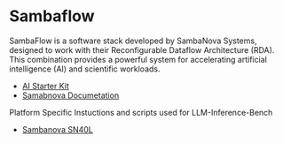 # Sambaflow 

SambaFlow is a software stack developed by SambaNova Systems, designed to work with their Reconfigurable Dataflow Architecture (RDA). This combination provides a powerful system for accelerating artificial intelligence (AI) and scientific workloads. 

* [AI Starter Kit](https://github.com/sambanova/ai-starter-kit/)
* [Samabnova Documetation](https://docs.sambanova.ai/home/latest/index.html)

Platform Specific Instuctions and scripts used for LLM-Inference-Bench

* [Sambanova SN40L](./SN40L/)
